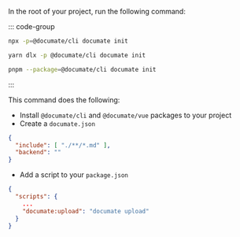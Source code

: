In the root of your project, run the following command:

::: code-group

```bash [npm]
npx -p=@documate/cli documate init
```

```bash [yarn]
yarn dlx -p @documate/cli documate init
```

```bash [pnpm]
pnpm --package=@documate/cli documate init
```

:::

This command does the following:

- Install `@documate/cli` and `@documate/vue` packages to your project
- Create a `documate.json`

```json
{
  "include": [ "./**/*.md" ],
  "backend": ""
}
```

- Add a script to your `package.json`

```json
{
  "scripts": {
    ...
    "documate:upload": "documate upload"
  }
}
```
